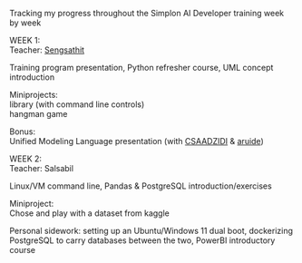 Tracking my progress throughout the Simplon AI Developer training week by week  
  
  
WEEK 1:  
Teacher: [Sengsathit](https://github.com/Sengsathit)  
  
Training program presentation, Python refresher course, UML concept introduction  
  
Miniprojects:  
library (with command line controls)  
hangman game  
  
Bonus:  
Unified Modeling Language presentation (with [CSAADZIDI](https://github.com/CSAADZIDI) & [aruide](https://github.com/aruide))  
  
  
WEEK 2:  
Teacher: Salsabil  
  
Linux/VM command line, Pandas & PostgreSQL introduction/exercises  
  
Miniproject:  
Chose and play with a dataset from kaggle  
  
Personal sidework: setting up an Ubuntu/Windows 11 dual boot, dockerizing PostgreSQL to carry databases between the two, PowerBI introductory course